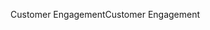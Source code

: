 <span data-ttu-id="8bb5e-101">Customer Engagement</span><span class="sxs-lookup"><span data-stu-id="8bb5e-101">Customer Engagement</span></span>
